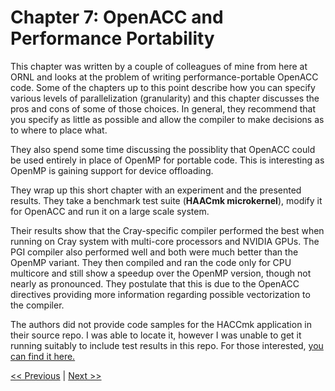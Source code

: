 # Chapter 7: OpenACC and Performance Portability

This chapter was written by a couple of colleagues of mine from here at ORNL and looks at the problem of writing performance-portable OpenACC code. Some of the chapters up to this point describe how you can specify various levels of parallelization (granularity) and this chapter discusses the pros and cons of some of those choices. In general, they recommend that you specify as little as possible and allow the compiler to make decisions as to where to place what. 

They also spend some time discussing the possiblity that OpenACC could be used entirely in place of OpenMP for portable code. This is interesting as OpenMP is gaining support for device offloading.

They wrap up this short chapter with an experiment and the presented results. They take a benchmark test suite (__HAACmk microkernel__), modify it for OpenACC and run it on a large scale system.

Their results show that the Cray-specific compiler performed the best when running on Cray system with multi-core processors and NVIDIA GPUs. The PGI compiler also performed well and both were much better than the OpenMP variant. They then compiled and ran the code only for CPU multicore and still show a speedup over the OpenMP version, though not nearly as pronounced. They postulate that this is due to the OpenACC directives providing more information regarding possible vectorization to the compiler.

The authors did not provide code samples for the HACCmk application in their source repo. I was able to locate it, however I was unable to get it running suitably to include test results in this repo. For those interested, [you can find it here.](https://asc.llnl.gov/CORAL-benchmarks/Micro/HACCmk_Step10.tar.bz2)

[<< Previous](../Chapter_06/readme.md)
|
[Next >>](../Chapter_08/readme.md)
